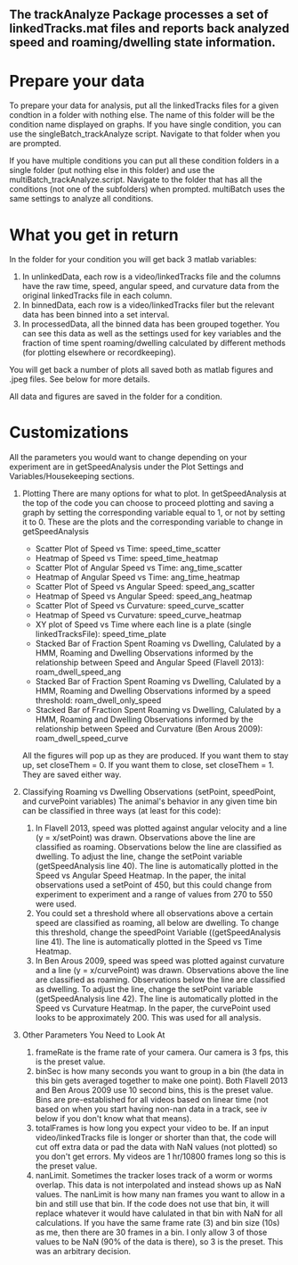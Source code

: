## The trackAnalyze Package processes a set of linkedTracks.mat files and reports back analyzed speed and roaming/dwelling state information.

# Prepare your data
To prepare your data for analysis, put all the linkedTracks files for a given condtion in a folder with nothing else. The name of this folder will be the condition name displayed on graphs. If you have single condition, you can use the singleBatch_trackAnalyze script. Navigate to that folder when you are prompted.

If you have multiple conditions you can put all these condition folders in a single folder (put nothing else in this folder) and use the multiBatch_trackAnalyze.script. Navigate to the folder that has all the conditions (not one of the subfolders) when prompted. multiBatch uses the same settings to analyze all conditions.

# What you get in return

In the folder for your condition you will get back 3 matlab variables:
1. In unlinkedData, each row is a video/linkedTracks file and the columns have the raw time, speed, angular speed, and curvature data from the original linkedTracks file in each column.
2. In binnedData, each row is a video/linkedTracks filer but the relevant data has been binned into a set interval.
3. In processedData, all the binned data has been grouped together. You can see this data as well as the settings used for key variables and the fraction of time spent roaming/dwelling calculated by different methods (for plotting elsewhere or recordkeeping).

You will get back a number of plots all saved both as matlab figures and .jpeg files. See below for more details.

All data and figures are saved in the folder for a condition.

# Customizations
All the parameters you would want to change depending on your experiment are in getSpeedAnalysis under the Plot Settings and Variables/Housekeeping sections.

1. Plotting
   There are many options for what to plot. In getSpeedAnalysis at the top of the code you can choose to proceed plotting and saving a graph by setting the corresponding variable equal to 1, or not by setting it to 0. These are the plots and the corresponding variable to change in getSpeedAnalysis
   - Scatter Plot of Speed vs Time: speed_time_scatter
   - Heatmap of Speed vs Time: speed_time_heatmap
   - Scatter Plot of Angular Speed vs Time: ang_time_scatter
   - Heatmap of Angular Speed vs Time: ang_time_heatmap
   - Scatter Plot of Speed vs Angular Speed: speed_ang_scatter
   - Heatmap of Speed vs Angular Speed: speed_ang_heatmap
   - Scatter Plot of Speed vs Curvature: speed_curve_scatter
   - Heatmap of Speed vs Curvature: speed_curve_heatmap
   - XY plot of Speed vs Time where each line is a plate (single linkedTracksFile): speed_time_plate
   - Stacked Bar of Fraction Spent Roaming vs Dwelling, Calulated by a HMM, Roaming and Dwelling Observations informed by the relationship between Speed and Angular Speed (Flavell 2013): roam_dwell_speed_ang
   - Stacked Bar of Fraction Spent Roaming vs Dwelling, Calulated by a HMM, Roaming and Dwelling Observations informed by a speed threshold: roam_dwell_only_speed
   - Stacked Bar of Fraction Spent Roaming vs Dwelling, Calulated by a HMM, Roaming and Dwelling Observations informed by the relationship between Speed and Curvature (Ben Arous 2009): roam_dwell_speed_curve
  
    All the figures will pop up as they are produced. If you want them to stay up, set closeThem = 0. If you want them to close, set closeThem = 1. They are saved either way.

2. Classifying Roaming vs Dwelling Observations (setPoint, speedPoint, and curvePoint variables)
   The animal's behavior in any given time bin can be classified in three ways (at least for this code):
   1. In Flavell 2013, speed was plotted against angular velocity and a line (y = x/setPoint) was drawn. Observations above the line are classified as roaming. Observations below the line are classified as dwelling. To adjust the line, change the setPoint variable (getSpeedAnalysis line 40). The line is automatically plotted in the Speed vs Angular Speed Heatmap. In the paper, the inital observations used a setPoint of 450, but this could change from experiment to experiment and a range of values from 270 to 550 were used.
   2. You could set a threshold where all observations above a certain speed are classified as roaming, all below are dwelling. To change this threshold, change the speedPoint Variable ((getSpeedAnalysis line 41). The line is automatically plotted in the Speed vs Time Heatmap.
   3. In Ben Arous 2009, speed was speed was plotted against curvature and a line (y = x/curvePoint) was drawn. Observations above the line are classified as roaming. Observations below the line are classified as dwelling. To adjust the line, change the setPoint variable (getSpeedAnalysis line 42). The line is automatically plotted in the Speed vs Curvature Heatmap. In the paper, the curvePoint used looks to be approximately 200. This was used for all analysis.

3. Other Parameters You Need to Look At
   1. frameRate is the frame rate of your camera. Our camera is 3 fps, this is the preset value.
   2. binSec is how many seconds you want to group in a bin (the data in this bin gets averaged together to make one point). Both Flavell 2013 and Ben Arous 2009 use 10 second bins, this is the preset value. Bins are pre-established for all videos based on linear time (not based on when you start having non-nan data in a track, see iv below if you don't know what that means).
   3. totalFrames is how long you expect your video to be. If an input video/linkedTracks file is longer or shorter than that, the code will cut off extra data or pad the data with NaN values (not plotted) so you don't get errors. My videos are 1 hr/10800 frames long so this is the preset value.
   4. nanLimit. Sometimes the tracker loses track of a worm or worms overlap. This data is not interpolated and instead shows up as NaN values. The nanLimit is how many nan frames you want to allow in a bin and still use that bin. If the code does not use that bin, it will replace whatever it would have calulated in that bin with NaN for all calculations. If you have the same frame rate (3) and bin size (10s) as me, then there are 30 frames in a bin. I only allow 3 of those values to be NaN (90% of the data is there), so 3 is the preset. This was an arbitrary decision.
   
